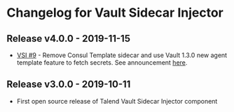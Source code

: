 # Changelog for Vault Sidecar Injector

## Release v4.0.0 - 2019-11-15

- [VSI #9](https://github.com/Talend/vault-sidecar-injector/pull/9) - Remove Consul Template sidecar and use Vault 1.3.0 new agent template feature to fetch secrets. See announcement [here](doc/Leveraging-Vault-Agent-Template.md).

## Release v3.0.0 - 2019-10-11

- First open source release of Talend Vault Sidecar Injector component
